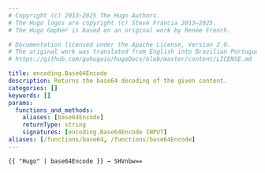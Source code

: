 ```yaml
---
# Copyright (c) 2013–2025 The Hugo Authors.
# The Hugo logos are copyright (c) Steve Francia 2013–2025.
# The Hugo Gopher is based on an original work by Renée French.

# Documentation licensed under the Apache License, Version 2.0.
# The original work was translated from English into Brazilian Portuguese.
# https://github.com/gohugoio/hugoDocs/blob/master/content/LICENSE.md

title: encoding.Base64Encode
description: Returns the base64 decoding of the given content.
categories: []
keywords: []
params:
  functions_and_methods:
    aliases: [base64Encode]
    returnType: string
    signatures: [encoding.Base64Encode INPUT]
aliases: [/functions/base64, /functions/base64Encode]
---
```


```go-html-template
{{ "Hugo" | base64Encode }} → SHVnbw==
```
